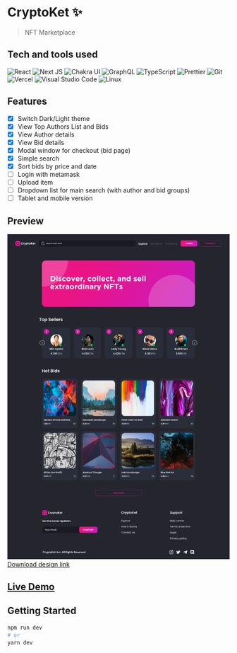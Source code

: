 # CryptoKet ✨

> NFT Marketplace

## Tech and tools used

![React](https://img.shields.io/badge/react-%2320232a.svg?style=for-the-badge&logo=react&logoColor=%2361DAFB) ![Next JS](https://img.shields.io/badge/Next-black?style=for-the-badge&logo=next.js&logoColor=white) ![Chakra UI](https://img.shields.io/badge/-Chakra-319795?style=for-the-badge&logo=chakraui&logoColor=white) ![GraphQL](https://img.shields.io/badge/-GraphQL-E10098?style=for-the-badge&logo=graphql&logoColor=white) ![TypeScript](https://img.shields.io/badge/typescript-%23007ACC.svg?style=for-the-badge&logo=typescript&logoColor=white) ![Prettier](https://img.shields.io/badge/-Prettier-F7B93E?style=for-the-badge&logo=prettier&logoColor=black) ![Git](https://img.shields.io/badge/-git-F05032?style=for-the-badge&logo=git&logoColor=white) ![Vercel](https://img.shields.io/badge/-Vercel-000000?style=for-the-badge&logo=vercel&logoColor=white) ![Visual Studio Code](https://img.shields.io/badge/-Visual%20Studio%20Code-007ACC?style=for-the-badge&logo=visual-studio-code&logoColor=white) ![Linux](https://img.shields.io/badge/-Linux-FCC624?style=for-the-badge&logo=linux&logoColor=black)

## Features

- [x] Switch Dark/Light theme
- [x] View Top Authors List and Bids
- [x] View Author details
- [x] View Bid details
- [x] Modal window for checkout (bid page)
- [x] Simple search
- [x] Sort bids by price and date
- [ ] Login with metamask
- [ ] Upload item
- [ ] Dropdown list for main search (with author and bid groups)
- [ ] Tablet and mobile version

## Preview

![Home Page Preview](/design/Home.png)
[Download design link](https://ui8.net/astikayasa/products/cryptoket---nft-marketplace-ui-kit)

## [Live Demo](cryptoket.vercel.app)

## Getting Started

```bash
npm run dev
# or
yarn dev
```
